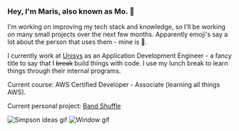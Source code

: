 ### Hey, I'm Maris, also known as Mo. 👋

I'm working on improving my tech stack and knowledge, so I'll be working on many small projects over the next few months. Apparently emoji's say a lot about the person that uses them - mine is 🚮. 

I currently work at [Unisys](https://www.unisys.com/) as an Application Development Engineer - a fancy title to say that I ~~break~~ build things with code. I use my lunch break to learn things through their internal programs. 

Current course: AWS Certified Developer - Associate (learning all things AWS).

Current personal project: [Band Shuffle](http://bandshuffle.co.uk)

![Simpson ideas gif](https://media0.giphy.com/media/3o6MbkPbsfZYwkanhm/giphy.gif)
![Window gif](https://media.tenor.com/images/aee9d1b2e5b2f81bd536e40bc10e7920/tenor.gif)


